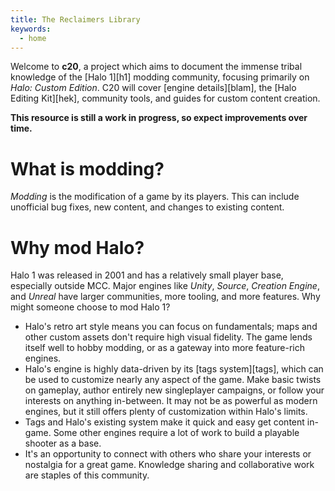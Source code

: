 ```yaml
---
title: The Reclaimers Library
keywords:
  - home
---
```


Welcome to **c20**, a project which aims to document the immense tribal knowledge of the [Halo 1][h1] modding community, focusing primarily on _Halo: Custom Edition_. C20 will cover [engine details][blam], the [Halo Editing Kit][hek], community tools, and guides for custom content creation.

**This resource is still a work in progress, so expect improvements over time.**

# What is modding?
_Modding_ is the modification of a game by its players. This can include unofficial bug fixes, new content, and changes to existing content.

# Why mod Halo?
Halo 1 was released in 2001 and has a relatively small player base, especially outside MCC. Major engines like _Unity_, _Source_, _Creation Engine_, and _Unreal_ have larger communities, more tooling, and more features. Why might someone choose to mod Halo 1?

* Halo's retro art style means you can focus on fundamentals; maps and other custom assets don't require high visual fidelity. The game lends itself well to hobby modding, or as a gateway into more feature-rich engines.
* Halo's engine is highly data-driven by its [tags system][tags], which can be used to customize nearly any aspect of the game. Make basic twists on gameplay, author entirely new singleplayer campaigns, or follow your interests on anything in-between. It may not be as powerful as modern engines, but it still offers plenty of customization within Halo's limits.
* Tags and Halo's existing system make it quick and easy get content in-game. Some other engines require a lot of work to build a playable shooter as a base.
* It's an opportunity to connect with others who share your interests or nostalgia for a great game. Knowledge sharing and collaborative work are staples of this community.
